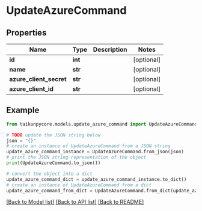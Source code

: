 # UpdateAzureCommand


## Properties

Name | Type | Description | Notes
------------ | ------------- | ------------- | -------------
**id** | **int** |  | [optional] 
**name** | **str** |  | [optional] 
**azure_client_secret** | **str** |  | [optional] 
**azure_client_id** | **str** |  | [optional] 

## Example

```python
from taikunpycore.models.update_azure_command import UpdateAzureCommand

# TODO update the JSON string below
json = "{}"
# create an instance of UpdateAzureCommand from a JSON string
update_azure_command_instance = UpdateAzureCommand.from_json(json)
# print the JSON string representation of the object
print(UpdateAzureCommand.to_json())

# convert the object into a dict
update_azure_command_dict = update_azure_command_instance.to_dict()
# create an instance of UpdateAzureCommand from a dict
update_azure_command_from_dict = UpdateAzureCommand.from_dict(update_azure_command_dict)
```
[[Back to Model list]](../README.md#documentation-for-models) [[Back to API list]](../README.md#documentation-for-api-endpoints) [[Back to README]](../README.md)


